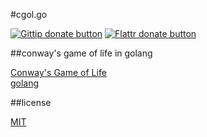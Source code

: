 #cgol.go

[![Gittip donate button](http://img.shields.io/gittip/bevry.png)](https://www.gittip.com/SimonWaldherr/ "Donate weekly to this project using Gittip") [![Flattr donate button](https://raw.github.com/balupton/flattr-buttons/master/badge-89x18.gif)](https://flattr.com/submit/auto?user_id=SimonWaldherr&url=http%3A%2F%2Fgithub.com%2FSimonWaldherr%2Fcgol.go "Donate monthly to this project using Flattr")

##conway's game of life in golang

[Conway's Game of Life](http://en.wikipedia.org/wiki/Conway's_Game_of_Life)  
[golang](http://en.wikipedia.org/wiki/Go_(programming_language))  

##license

[MIT](https://github.com/SimonWaldherr/cgol.go/blob/master/LICENSE.md)  

